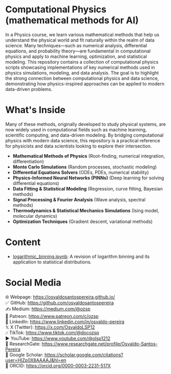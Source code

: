 # Computational Physics (mathematical methods for AI)

In a Physics course, we learn various mathematical methods that help us understand the physical world and fit naturally within the realm of data science. Many techniques—such as numerical analysis, differential equations, and probability theory—are fundamental in computational physics and apply to machine learning, optimization, and statistical modeling.  This repository contains a collection of computational physics scripts showcasing implementations of key numerical methods used in physics simulations, modeling, and data analysis. The goal is to highlight the strong connection between computational physics and data science, demonstrating how physics-inspired approaches can be applied to modern data-driven problems.  

# What's Inside  
Many of these methods, originally developed to study physical systems, are now widely used in computational fields such as machine learning, scientific computing, and data-driven modeling. By bridging computational physics with modern data science, this repository is a practical reference for physicists and data scientists looking to explore their intersection. 

- **Mathematical Methods of Physics** (Root-finding, numerical integration, differentiation)  
- **Monte Carlo Simulations** (Random processes, stochastic modeling)  
- **Differential Equations Solvers** (ODEs, PDEs, numerical stability)  
- **Physics-Informed Neural Networks (PINNs)** (Deep learning for solving differential equations)  
- **Data Fitting & Statistical Modeling** (Regression, curve fitting, Bayesian methods)  
- **Signal Processing & Fourier Analysis** (Wave analysis, spectral methods)  
- **Thermodynamics & Statistical Mechanics Simulations** (Ising model, molecular dynamics)  
- **Optimization Techniques** (Gradient descent, variational methods)

# Content
* [logarithmic_binning.ipynb](https://github.com/ozsantospereira/computational_physics/blob/main/logarithmic_binning.ipynb): A revision of logarithm binning and its application to statistical distributions.

# Social Media
🌐 Webpage: https://osvaldosantospereira.github.io/  
✅ GitHub: https://github.com/osvaldosantospereira  
✍️ Medium: https://medium.com/@ozsp  
🧡 Patreon: https://www.patreon.com/c/ozsp  
💼 LinkedIn: https://www.linkedin.com/in/osvaldo-pereira  
𝕏 X (Twitter): https://x.com/OsvaldoLSP12  
🎶 TikTok: https://www.tiktok.com/@docozsp  
▶️ YouTube: https://www.youtube.com/@olsp1212  
🧪 ResearchGate: https://www.researchgate.net/profile/Osvaldo-Santos-Pereira  
🔬 Google Scholar: https://scholar.google.com/citations?user=HIZp0X8AAAAJ&hl=en  
🧾 ORCID: https://orcid.org/0000-0003-2231-517X  

 

